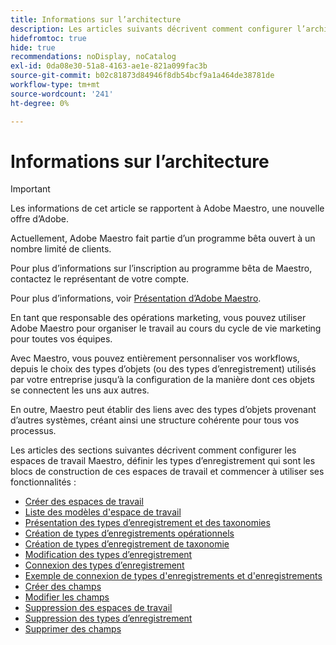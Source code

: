 ```yaml
---
title: Informations sur l’architecture
description: Les articles suivants décrivent comment configurer l’architecture d’Adobe Maestro. Dans le cadre de cette configuration, vous découvrez comment créer des espaces de travail, des types d’enregistrement et des champs personnalisés pour mapper les workflows que vous souhaitez gérer dans Adobe Maestro.
hidefromtoc: true
hide: true
recommendations: noDisplay, noCatalog
exl-id: 0da08e30-51a8-4163-ae1e-821a099fac3b
source-git-commit: b02c81873d84946f8db54bcf9a1a464de38781de
workflow-type: tm+mt
source-wordcount: '241'
ht-degree: 0%

---
```


<!--
---
title: Architecture information
description: The following articles describe how you can configure the architecture of Adobe Maestro. As part of this configuration, you learn how you create workspaces, record types, and custom fields to map out the workflows you want to manage in Adobe Maestro. 
hidefromtoc: yes
author: Alina
feature: Work Management
role: User, Admin
hide: yes
---
-->

<!--udpate the metadata with real information when making this avilable in TOC and in the left nav-->

# Informations sur l’architecture

>[!IMPORTANT]
>
>Les informations de cet article se rapportent à Adobe Maestro, une nouvelle offre d’Adobe.
>
>Actuellement, Adobe Maestro fait partie d’un programme bêta ouvert à un nombre limité de clients.
>
>Pour plus d’informations sur l’inscription au programme bêta de Maestro, contactez le représentant de votre compte.
>
>Pour plus d’informations, voir [Présentation d’Adobe Maestro](../maestro-overview.md).

En tant que responsable des opérations marketing, vous pouvez utiliser Adobe Maestro pour organiser le travail au cours du cycle de vie marketing pour toutes vos équipes.

Avec Maestro, vous pouvez entièrement personnaliser vos workflows, depuis le choix des types d’objets (ou des types d’enregistrement) utilisés par votre entreprise jusqu’à la configuration de la manière dont ces objets se connectent les uns aux autres.

En outre, Maestro peut établir des liens avec des types d’objets provenant d’autres systèmes, créant ainsi une structure cohérente pour tous vos processus.

Les articles des sections suivantes décrivent comment configurer les espaces de travail Maestro, définir les types d’enregistrement qui sont les blocs de construction de ces espaces de travail et commencer à utiliser ses fonctionnalités :

* [Créer des espaces de travail](../architecture-and-fields/create-workspaces.md)
* [Liste des modèles d&#39;espace de travail](../architecture-and-fields/workspace-templates.md)
* [Présentation des types d’enregistrement et des taxonomies](../architecture-and-fields/overview-of-record-types-and-taxonomies.md)
* [Création de types d’enregistrements opérationnels](../architecture-and-fields/create-record-types.md)
* [Création de types d’enregistrement de taxonomie](../architecture-and-fields/create-a-taxonomy.md)
* [Modification des types d’enregistrement](../architecture-and-fields/edit-record-types.md)
* [Connexion des types d’enregistrement](../architecture-and-fields/connect-record-types.md)
* [Exemple de connexion de types d&#39;enregistrements et d&#39;enregistrements](../architecture-and-fields/example-connect-record-types-and-records.md)
* [Créer des champs](../architecture-and-fields/create-fields.md)
* [Modifier les champs](../architecture-and-fields/edit-fields.md)
* [Suppression des espaces de travail](../architecture-and-fields/delete-workspaces.md)
* [Suppression des types d’enregistrement](../architecture-and-fields/delete-record-types.md)
* [Supprimer des champs](../architecture-and-fields/delete-fields.md)
